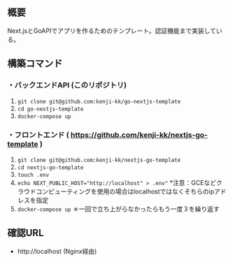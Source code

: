 ## 概要
Next.jsとGoAPIでアプリを作るためのテンプレート。認証機能まで実装している。

## 構築コマンド
### ・バックエンドAPI (このリポジトリ)
1. `git clone git@github.com:kenji-kk/go-nextjs-template`
2. `cd go-nextjs-template`
3. `docker-compose up`
### ・フロントエンド ( https://github.com/kenji-kk/nextjs-go-template )
1. `git clone git@github.com:kenji-kk/nextjs-go-template`
2. `cd nextjs-go-template`
3. `touch .env`
4. `echo NEXT_PUBLIC_HOST="http://localhost" > .env"` *注意：GCEなどクラウドコンピューティングを使用の場合はlocalhostではなくそちらのipアドレスを指定
5. `docker-compose up`
＊一回で立ち上がらなかったらもう一度３を繰り返す


## 確認URL
- http://localhost (Nginx経由)
